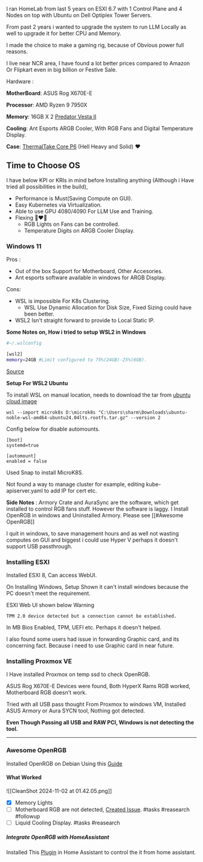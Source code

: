 
I ran HomeLab from last 5 years on ESXI 6.7 with 1 Control Plane and 4 Nodes on top with Ubuntu on Dell Optiplex Tower Servers.

From past 2 years i wanted to upgrade the system to run LLM Locally as well to upgrade it for better CPU and Memory.

I made the choice to make a gaming rig, because of Obvious power full reasons.

I live near NCR area, I have found a lot better prices compared to Amazon Or Flipkart even in big billion or Festive Sale.

Hardware :

**MotherBoard**: ASUS Rog X670E-E

**Processor**:  AMD Ryzen 9 7950X

**Memory**: 16GB X 2 [Predator Vesta II](https://www.predatorstorage.com/products/predator-vesta-ii-7200-mhz-rgb-ram-ddr5.html)

**Cooling**: Ant Esports ARGB Cooler, With RGB Fans and Digital Temperature Display.

**Case**:  [ThermalTake Core P6](https://www.thermaltake.com/core-p6-tempered-glass-snow-mid-tower-chassis.html) (Hell Heavy and Solid) ❤️

## Time to Choose OS

I have below KPI or KRIs in mind before Installing anything (Although i Have tried all possibilities in the build),

- Performance is Must(Saving Compute on GUI).
- Easy Kubernetes via Virtualization.
- Able to use GPU 4080/4090 For LLM Use and Training.
- Flexing 👨‍❤️‍👨
  - RGB Lights on Fans can be controlled.
  - Temperature Digits on ARGB Cooler Display.

### Windows 11

Pros :

- Out of the box Support for Motherboard, Other Accesories.
- Ant esports software available in windows for ARGB Display.

Cons:

- WSL is impossible For K8s Clustering.
  - WSL Use Dynamic Allocation for Disk Size, Fixed Sizing could have been better.
- WSL2 Isn't straight forward to provide to Local Static IP.

**Some Notes on, How i tried to setup WSL2 in Windows**

```bash
#~/.wslconfig

[wsl2]
memory=24GB #Limit configured to 75%(24GB)-25%(6GB).
```

[Source]( https://fizzylogic.nl/2023/01/05/how-to-configure-memory-limits-in-wsl2)

**Setup For WSL2 Ubuntu**

To install WSL on manual location, needs to download the tar from [ubuntu cloud image](https://cloud-images.ubuntu.com/wsl/noble/current/)

```
wsl --import microk8s D:\microk8s "C:\Users\sharm\Downloads\ubuntu-noble-wsl-amd64-ubuntu24.04lts.rootfs.tar.gz" --version 2
```

Config below for disable automounts.

```
[boot]
systemd=true

[automount]
enabled = false
```

Used Snap to install MicroK8S.

Not found a way to manage cluster for example, editing kube-apiserver.yaml to add IP for cert etc.

**Side Notes** : Armory Crate and AuraSync are the software, which get installed to control RGB fans stuff. However the software is laggy. I Install OpenRGB in windows and Uninstalled Armory.
Please see [[#Awesome OpenRGB]]

I quit in windows, to save management hours and as well not wasting computes on GUI and biggest i could use Hyper V perhaps it doesn't support USB passthrough.

### Installing ESXI

Installed ESXI 8, Can access WebUI.

On Installing Windows, Setup Shown it can't install windows because the PC doesn't meet the requirement.

ESXI Web UI shown below Warning

```
TPM 2.0 device detected but a connection cannot be established.
```

In MB Bios Enabled, TPM, UEFI etc. Perhaps it doesn't helped.

I also found some users had issue in forwarding Graphic card, and its concerning fact. Because i need to use Graphic card in near future.

### Installing Proxmox VE

I Have installed Proxmox on temp ssd to check OpenRGB.

ASUS Rog X670E-E Devices were found, Both HyperX Rams RGB worked, Motherboard RGB doesn't work.

Tried with all USB pass thought From Proxmox to windows VM, Installed ASUS Armory or Aura SYCN tool, Nothing got detected.

**Even Though Passing all USB and RAW PCI, Windows is not detecting the tool.**

****

### Awesome OpenRGB

Installed OpenRGB on Debian Using this [Guide](https://pmcvtm.com/adding-openrgb-to-proxmox)

#### What Worked

![[CleanShot 2024-11-02 at 01.42.05.png]]

- [x] Memory Lights
- [ ] Motherboard RGB are not detected, [Created Issue](https://gitlab.com/CalcProgrammer1/OpenRGB/-/issues/4397). #tasks #reasearch #followup
- [ ] Liquid Cooling Display. #tasks #reasearch

##### Integrate OpenRGB with HomeAssistant

Installed This [Plugin](https://github.com/koying/openrgb_ha) in Home Assistant to control the it from home assistant.
